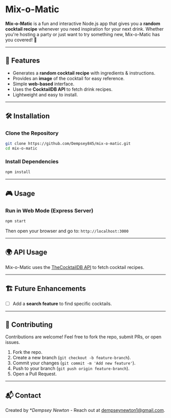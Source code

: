 # Mix-o-Matic

**Mix-o-Matic** is a fun and interactive Node.js app that gives you a **random cocktail recipe** whenever you need inspiration for your next drink. Whether you're hosting a party or just want to try something new, Mix-o-Matic has you covered! 🍹

---

## 🚀 Features
- Generates a **random cocktail recipe** with ingredients & instructions.
- Provides an **image** of the cocktail for easy reference.
- Simple **web-based** interface.
- Uses the **CocktailDB API** to fetch drink recipes.
- Lightweight and easy to install.

---

## 🛠 Installation

### Clone the Repository
```sh
git clone https://github.com/Dempsey845/mix-o-matic.git
cd mix-o-matic
```

### Install Dependencies
```sh
npm install
```

---

## 🎮 Usage

### Run in Web Mode (Express Server)
```sh
npm start
```
Then open your browser and go to: `http://localhost:3000`

---

## 🌍 API Usage
Mix-o-Matic uses the [TheCocktailDB API](https://www.thecocktaildb.com/) to fetch cocktail recipes.

---

## 🏗 Future Enhancements
- [ ] Add a **search feature** to find specific cocktails.
---

## 🤝 Contributing
Contributions are welcome! Feel free to fork the repo, submit PRs, or open issues.

1. Fork the repo.
2. Create a new branch (`git checkout -b feature-branch`).
3. Commit your changes (`git commit -m 'Add new feature'`).
4. Push to your branch (`git push origin feature-branch`).
5. Open a Pull Request.

---

## 📬 Contact
Created by **Dempsey Newton* - Reach out at dempseynewton1@gmail.com.

